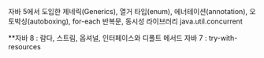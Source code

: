 자바 5에서 도입한 제네릭(Generics), 열거 타입(enum), 에너테이션(annotation), 오토박싱(autoboxing), for-each 반복문, 동시성 라이브러리 java.util.concurrent

**자바 8 : 람다, 스트림, 옵셔널, 인터페이스와 디폴트 메서드
자바 7 : try-with-resources
